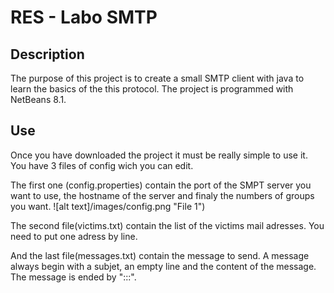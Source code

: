 RES - Labo SMTP
===================

Description
-------------
The purpose of this project is to create a small SMTP client with java to learn the basics of the this protocol.
The project is programmed with NetBeans 8.1.


Use
-------------
Once you have downloaded the project it must be really simple to use it.
You have 3 files of config wich you can edit.

The first one (config.properties) contain the port of the SMPT server you want to use,
the hostname of the server and finaly the numbers of groups you want.
![alt text]/images/config.png "File 1")

The second file(victims.txt) contain the list of the victims mail adresses. You need to put one adress by line.

And the last file(messages.txt) contain the message to send. A message always begin with a subjet, an empty line and the content
of the message. The message is ended by ":::".